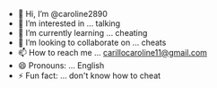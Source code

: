 - 👋 Hi, I’m @caroline2890
- 👀 I’m interested in ... talking 
- 🌱 I’m currently learning ... cheating 
- 💞️ I’m looking to collaborate on ... cheats 
- 📫 How to reach me ... carillocaroline11@gmail.com
- 😄 Pronouns: ... English 
- ⚡ Fun fact: ... don't know how to cheat

<!---
caroline2890/caroline2890 is a ✨ special ✨ repository because its `README.md` (this file) appears on your GitHub profile.
You can click the Preview link to take a look at your changes.
--->
